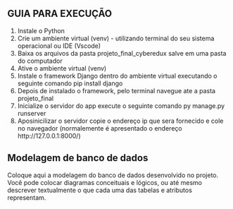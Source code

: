 ## GUIA PARA EXECUÇÃO 
<ol>
  <li>Instale o Python</li>
  <li> Crie um ambiente virtual (venv) - utilizando terminal do seu sistema operacional ou IDE (Vscode)</li>
  <li> Baixa os arquivos da pasta projeto_final_cyberedux salve em uma pasta do computador </li>
  <li> Ative o ambiente virtual (venv)</li>
  <li> Instale o framework Django dentro do ambiente virtual executando o seguinte comando pip install django </li>
  <li> Depois de instalado o framework, pelo terminal navegue ate a pasta projeto_final</li>
  <li> Inicialize o servidor do app execute o seguinte comando py manage.py runserver</li>
  <li> Aposinicilizar o servidor copie o endereço ip que sera fornecido e cole no navegador (normalemente é apresentado o endereço http://127.0.0.1:8000/)</li>
</ol>









## Modelagem de banco de dados

Coloque aqui a modelagem do banco de dados desenvolvido no projeto. Você pode colocar diagramas conceituais e lógicos, ou até mesmo descrever textualmente o que cada uma das tabelas e atributos representam. 
